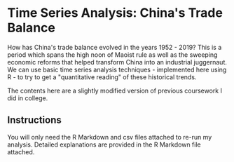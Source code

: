 # Time Series Analysis: China's Trade Balance
How has China's trade balance evolved in the years 1952 - 2019? This is a period which spans the high noon of Maoist rule as well as the sweeping economic reforms that helped transform China into an industrial juggernaut. We can use basic time series analysis techniques - implemented here using R - to try to get a "quantitative reading" of these historical trends. 

The contents here are a slightly modified version of previous coursework I did in college.


## Instructions
You will only need the R Markdown and csv files attached to re-run my analysis. Detailed explanations are provided in the R Markdown file attached.
